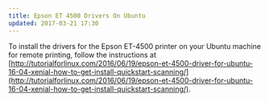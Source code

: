 ```yaml
---
title: Epson ET 4500 Drivers On Ubuntu
updated: 2017-03-21 17:30
---
```


To install the drivers for the Epson ET-4500 printer on your Ubuntu machine for remote printing, follow the instructions at [http://tutorialforlinux.com/2016/06/19/epson-et-4500-driver-for-ubuntu-16-04-xenial-how-to-get-install-quickstart-scanning/](http://tutorialforlinux.com/2016/06/19/epson-et-4500-driver-for-ubuntu-16-04-xenial-how-to-get-install-quickstart-scanning/).

